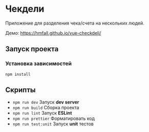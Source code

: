 # Чекдели

Приложение для разделения чека/счета на нескольких людей.

Демо: https://hmfall.github.io/vue-checkdeli/

## Запуск проекта

### Установка зависимостей

```
npm install
```

## Скрипты

- `npm run dev` Запуск **dev server**
- `npm run build` Сборка проекта
- `npm run lint` Запуск **ESLint**
- `npm run prettier` Форматировать код
- `npm run test:unit` Запуск **unit** тестов

